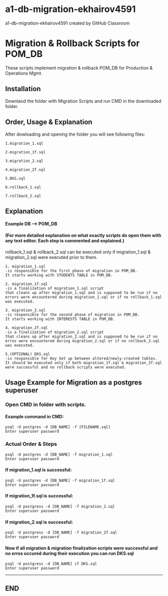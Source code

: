 # a1-db-migration-ekhairov4591
a1-db-migration-ekhairov4591 created by GitHub Classroom


# Migration & Rollback Scripts for POM_DB

These scripts implement migration & rollback POM_DB for Production & Operations Mgmt.

## Installation

Downlaod the folder with Migration Scripts and run CMD in the downloaded folder.
 
## Order, Usage & Explanation

After dowloading and opening the folder you will see following files:
~~~~~~~~~~~~~~~~~~
1.migration_1.sql

2.migration_1f.sql

3.migration_2.sql

4.migration_2f.sql

5.DKS.sql

6.rollback_1.sql

7.rollback_2.sql
~~~~~~~~~~~~~~~~~~

## Explanation

#### Example DB --> POM_DB

#### (For more detailed explanation on what exactly scripts do open them with any text editor. Each step is commented and explained.)

rollback_1.sql & rollback_2.sql can be executed only if migration_1.sql & migration_2.sql were executed prior to them.

~~~~~~~~~~~~~~~~~~
1. migration_1.sql 
-is responsible for the first phase of migration in POM_DB.
It starts working with STUDENTS TABLE in POM_DB. 

2. migration_1f.sql 
-is a finalization of migration_1.sql script 
that cleans up after migration_1.sql and is supposed to be run if no errors were encountered during migration_1.sql or if no rollback_1.sql was executed.

3. migration_2.sql 
-is responsible for the second phase of migration in POM_DB.
It starts working with INTERESTS TABLE in POM_DB.

4. migration_2f.sql 
-is a finalization of migration_2.sql script
that cleans up after migration_2.sql and is supposed to be run if no erros were encountered during migration_2.sql or if no rollback_2.sql was executed.

5.(OPTIONAL) DKS.sql 
-is responsible for Key Set up between altered/newly-created tables. 
It should be executed only if both migration_1f.sql & migration_2f.sql were successful and no rollback scripts were executed.
~~~~~~~~~~~~~~~~~~

## Usage Example for Migration as a postgres superuser

### Open CMD in folder with scripts.

#### Example command in CMD:

```
psql -U postgres -d [DB_NAME] -f [FILENAME.sql]
Enter superuser password
```
### Actual Order & Steps

```
psql -U postgres -d [DB_NAME] -f migration_1.sql
Enter superuser password
```

#### If migration_1.sql is successful:

```
psql -U postgres -d [DB_NAME] -f migration_1f.sql
Enter superuser password
```

#### If migration_1f.sql is successful:

```
psql -U postgress -d [DB_NAME] -f migration_2.sql
Enter superuser password
```


#### If migration_2.sql is successful:

```
psql -U postgress -d [DB_NAME] -f migration_2f.sql
Enter superuser password
```


#### Now if all migration & migration finalization scripts were successful and no erros occured during their execution you can run DKS.sql 

```
psql -U postgress -d [DB_NAME] if DKS.sql
Enter superuser password
```


---------------------------------------------

## END

